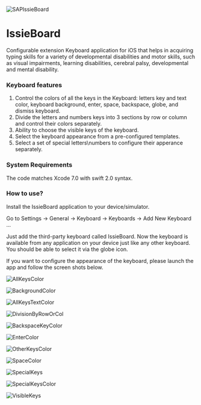 
![SAPIssieBoard](https://github.com/SAP/IssieBoard/SAPIssieBoard.png)


# IssieBoard
Configurable extension Keyboard application for iOS that helps in acquiring typing skills for a variety of developmental disabilities and motor skills, such as visual impairments, learning disabilities, cerebral palsy, developmental and mental disability.


### Keyboard features 

1. Control the colors of all the keys in the Keyboard: 
   letters key and text color, keyboard background, enter, space, backspace, globe, and dismiss keyboard.
2. Divide the letters and numbers keys into 3 sections by row or column and control their colors separately.
3. Ability to choose the visible keys of the keyboard.
4. Select the keyboard appearance from a pre-configured templates.
5. Select a set of special letters\numbers to configure their apperance separately. 

### System Requirements

The code matches Xcode 7.0 with swift 2.0 syntax.

### How to use? 

Install the IssieBoard application to your device/simulator.

Go to Settings → General → Keyboard → Keyboards → Add New Keyboard ... 

Just add the third-party keyboard called IssieBoard.
Now the keyboard is available from any application on your device just like any other keyboard.
You should be able to select it via the globe icon.


If you want to configure the appearance of the keyboard, please launch the app and follow the screen shots below.


![AllKeysColor](https://github.com/SAP/IssieBoard/AllKeysColor.png)


![BackgroundColor](https://github.com/SAP/IssieBoard/BackgroundColor.png)


![AllKeysTextColor](https://github.com/SAP/IssieBoard/AllKeysTextColor.png)


![DivisionByRowOrCol](https://github.com/SAP/IssieBoard/DivisionByRowOrCol.png)


![BackspaceKeyColor](https://github.com/SAP/IssieBoard/BackspaceKeyColor.png)


![EnterColor](https://github.com/SAP/IssieBoard/EnterColor.png)


![OtherKeysColor](https://github.com/SAP/IssieBoard/OtherKeysColor.png)


![SpaceColor](https://github.com/SAP/IssieBoard/SpaceColor.png)


![SpecialKeys](https://github.com/SAP/IssieBoard/SpecialKeys.png)


![SpecialKeysColor](https://github.com/SAP/IssieBoard/SpecialKeysColor.png)


![VisibleKeys](https://github.com/SAP/IssieBoard/VisibleKeys.png)
